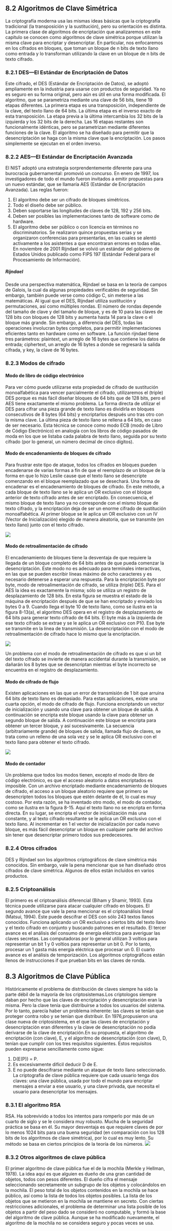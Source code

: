 ﻿## 8.2 Algoritmos de Clave Simétrica

La criptografía moderna usa las mismas ideas básicas que la criptografía tradicional (la transposición y la sustitución), pero su orientación es distinta. La primera clase de algoritmos de encriptación que analizaremos en este capítulo se conocen como algoritmos de clave simétrica porque utilizan la misma clave para encriptar y desencriptar. En particular, nos enfocaremos en los cifrados en bloques, que toman un bloque de n bits de texto llano como entrada y lo transforman utilizando la clave en un bloque de n bits de texto cifrado.

### 8.2.1 DES—El Estándar de Encriptación de Datos

Este cifrado, el DES (Estándar de Encriptación de Datos), se adoptó ampliamente en la industria para usarse con productos de seguridad. Ya no es seguro en su forma original, pero aún es útil en una forma modificada.
El algoritmo, que se parametriza mediante una clave de 56 bits, tiene 19 etapas diferentes. La primera etapa es una transposición, independiente de la clave, del texto llano de 64 bits. La última etapa es el inverso exacto de esta transposición. La etapa previa a la última intercambia los 32 bits de la izquierda y los 32 bits de la derecha. Las 16 etapas restantes son funcionalmente idénticas, pero se parametrizan mediante diferentes funciones de la clave. El algoritmo se ha diseñado para permitir que la desencriptación se haga con la misma clave que la encriptación. Los pasos simplemente se ejecutan en el orden inverso.

### 8.2.2 AES—El Estándar de Encriptación Avanzada
El NIST adoptó una estrategia sorprendentemente diferente para una burocracia gubernamental: promovió un concurso. En enero de 1997, los investigadores de todo el mundo fueron invitados a emitir propuestas para un nuevo estándar, que se llamaría AES (Estándar de Encriptación Avanzada). Las reglas fueron:
1. El algoritmo debe ser un cifrado de bloques simétricos.
2. Todo el diseño debe ser público.
3. Deben soportarse las longitudes de claves de 128, 192 y 256 bits.
4. Deben ser posibles las implementaciones tanto de software como de hardware.
5. El algoritmo debe ser público o con licencia en términos no discriminatorios.
Se realizaron quince propuestas serias y se organizaron conferencias para presentarlas, en las cuales se alentó activamente a los asistentes a que encontraran errores en todas ellas.
En noviembre de 2001 Rijndael se volvió un estándar del gobierno de Estados Unidos publicado como FIPS 197 (Estándar Federal para el Procesamiento de Información).

##### Rijndael

Desde una perspectiva matemática, Rijndael se basa en la teoría de campos de Galois, la cual da algunas propiedades verificables de seguridad. Sin embargo, también puede verse como código C, sin meterse a las matemáticas. Al igual que el DES, Rijndael utiliza sustitución y permutaciones, así como múltiples rondas. El número de rondas depende del tamaño de clave y del tamaño de bloque, y es de 10 para las claves de 128 bits con bloques de 128 bits y aumenta hasta 14 para la clave o el bloque más grande. Sin embargo, a diferencia del DES, todas las operaciones involucran bytes completos, para permitir implementaciones eficientes tanto en hardware como en software.
La función rijndael tiene tres parámetros: plaintext, un arreglo de 16 bytes que contiene los datos de entrada; ciphertext, un arreglo de 16 bytes a donde se regresará la salida cifrada, y key, la clave de 16 bytes.

### 8.2.3 Modos de cifrado
#### Modo de libro de código electrónico
Para ver cómo puede utilizarse esta propiedad de cifrado de sustitución monoalfabética para vencer parcialmente el cifrado, utilizaremos el (triple) DES porque es más fácil diseñar bloques de 64 bits que de 128 bits, pero el AES tiene exactamente el mismo problema. La forma directa de utilizar el DES para cifrar una pieza grande de texto llano es dividirla en bloques consecutivos de 8 bytes (64 bits) y encriptarlos después uno tras otro con la misma clave. La última pieza de texto llano se rellena a 64 bits, en caso de ser necesario. Esta técnica se conoce como modo ECB (modo de Libro de Código Electrónico) en analogía con los libros de código pasados de moda en los que se listaba cada palabra de texto llano, seguida por su texto cifrado (por lo general, un número decimal de cinco dígitos).

#### Modo de encadenamiento de bloques de cifrado

Para frustrar este tipo de ataque, todos los cifrados en bloques pueden encadenarse de varias formas a fin de que el reemplazo de un bloque de la forma en que lo hizo Leslie cause que el texto llano se desencripte comenzando en el bloque reemplazado que se desechará. Una forma de encadenar es el encadenamiento de bloques de cifrado. En este método, a cada bloque de texto llano se le aplica un OR exclusivo con el bloque anterior de texto cifrado antes de ser encriptado. En consecuencia, el mismo bloque de texto llano ya no corresponde con el mismo bloque de texto cifrado, y la encriptación deja de ser un enorme cifrado de sustitución monoalfabética. Al primer bloque se le aplica un OR exclusivo con un IV (Vector de Inicialización) elegido de manera aleatoria, que se transmite (en texto llano) junto con el texto cifrado.

![](https://lh5.googleusercontent.com/0eKRiTxA17jaaL35dSd8-RKt-mMRP64NxlgVG9jHKsGmtofhb3ouhHgf3jzWJhnw7End0PiYOF0vZ5OEfzHuRWe7Cp50uzaqe2g9oc8u3r0FKmlkt23kEQhr7rv6jm_TF8aeY0KMuD4nqhy9b6cLhBwIJpuZJQdCnJuyrA-OD7YBS3ygh3KnNFJx2nw_)

#### Modo de retroalimentación de cifrado

El encadenamiento de bloques tiene la desventaja de que requiere la llegada de un bloque completo de 64 bits antes de que pueda comenzar la desencriptación. Este modo no es adecuado para terminales interactivas, en las que se pueden escribir líneas máximo de ocho caracteres y es necesario detenerse a esperar una respuesta. Para la encriptación byte por byte, modo de retroalimentación de cifrado, se utiliza (triple) DES. Para el AES la idea es exactamente la misma; sólo se utiliza un registro de desplazamiento de 128 bits. En esta figura se muestra el estado de la máquina de encriptación después de que se han encriptado y enviado los bytes 0 a 9. Cuando llega el byte 10 de texto llano, como se ilustra en la figura 8-13(a), el algoritmo DES opera en el registro de desplazamiento de 64 bits para generar texto cifrado de 64 bits. El byte más a la izquierda de ese texto cifrado se extrae y se le aplica un OR exclusivo con P10. Ese byte se transmite en la línea de transmisión.
La desencriptación con el modo de retroalimentación de cifrado hace lo mismo que la encriptación.

![](https://lh5.googleusercontent.com/kURVhU1paZCDx7aU4Z8u1KuUzZvoCYIDP-TnuSODi7jVW0bBqlV3C-rrKgaGNbnAH0niESgUTTS1DYeiNOOGAdcM7-hbOl7z-G2Q8Mee6rwSeNhz50Nu_yzb6sofOl3Ccd_FUWOniV3ZuFOZKwhKiuyddE5zp4-l9XXtvOVAL9UGffuQwBeRAod5AX-u)

Un problema con el modo de retroalimentación de cifrado es que si un bit del texto cifrado se invierte de manera accidental durante la transmisión, se dañarán los 8 bytes que se desencriptan mientras el byte incorrecto se encuentra en el registro de desplazamiento.

#### Modo de cifrado de flujo

Existen aplicaciones en las que un error de transmisión de 1 bit que arruina 64 bits de texto llano es demasiado. Para estas aplicaciones, existe una cuarta opción, el modo de cifrado de flujo. Funciona encriptando un vector de inicialización y usando una clave para obtener un bloque de salida. A continuación se encripta este bloque usando la clave para obtener un segundo bloque de salida. A continuación este bloque se encripta para obtener un tercer bloque, y así sucesivamente. La secuencia (arbitrariamente grande) de bloques de salida, llamada flujo de claves, se trata como un relleno de una sola vez y se le aplica OR exclusivo con el texto llano para obtener el texto cifrado.

![](https://lh5.googleusercontent.com/ROj7rDvd95_atLD5-4eEhK2Rp2Vnm1-ly2gaTc-mwGhOtZW5x-D4YSUnqjetV81ms5U16HkLgKk716lOSznkoOlDntkivQCF60K3SuWmb_KYryWMPUD8rRou_12MgCe8jZ6FL4UDiXtDt4PBkaQJmQUHuHU2wXkiEm12lD8wcsf-3v4dvTZfZ2mqmTc0)

#### Modo de contador

Un problema que todos los modos tienen, excepto el modo de libro de código electrónico, es que el acceso aleatorio a datos encriptados es imposible.
Con un archivo encriptado mediante encadenamiento de bloques de cifrado, el acceso a un bloque aleatorio requiere que primero se desencripten todos los bloques que estén delante de él, lo cual es muy costoso. Por esta razón, se ha inventado otro modo, el modo de contador, como se ilustra en la figura 8-15. Aquí el texto llano no se encripta en forma directa. En su lugar, se encripta el vector de inicialización más una constante, y al texto cifrado resultante se le aplica un OR exclusivo con el texto llano. Al incrementar en 1 el vector de inicialización por cada nuevo bloque, es más fácil desencriptar un bloque en cualquier parte del archivo sin tener que desencriptar primero todos sus predecesores.
  
### 8.2.4 Otros cifrados
DES y Rijndael son los algoritmos criptográficos de clave simétrica más conocidos. Sin embargo, vale la pena mencionar que se han diseñado otros cifrados de clave simétrica. Algunos de ellos están incluidos en varios productos.

### 8.2.5 Criptoanálisis

El primero es el criptoanálisis diferencial (Biham y Shamir, 1993). Esta técnica puede utilizarse para atacar cualquier cifrado en bloques.
El segundo avance que vale la pena mencionar es el criptoanálisis lineal (Matsui, 1994). Éste puede descifrar el DES con sólo 243 textos llanos conocidos. Funciona aplicando un OR exclusivo a ciertos bits del texto llano y el texto cifrado en conjunto y buscando patrones en el resultado.
El tercer avance es el análisis del consumo de energía eléctrica para averiguar las claves secretas. Las computadoras por lo general utilizan 3 voltios para representar un bit 1 y 0 voltios para representar un bit 0. Por lo tanto, procesar un 1 gasta más energía eléctrica que procesar un 0.
El cuarto avance es el análisis de temporización. Los algoritmos criptográficos están llenos de instrucciones if que prueban bits en las claves de ronda.

## 8.3 Algoritmos de Clave Pública

Históricamente el problema de distribución de claves siempre ha sido la parte débil de la mayoría de los criptosistemas.Los criptologos siempre daban por hecho que las claves de encriptación y desencriptación eran la misma. Pero la clave tenía que distribuirse a todos los usuarios del sistema. Por lo tanto, parecía haber un problema inherente: las claves se tenían que proteger contra robo y se tenían que distribuir.
En 1976,propusieron una clase nueva de criptosistema, en el que las claves de encriptación y desencriptación eran diferentes y la clave de desencriptación no podía derivarse de la clave de encriptación.En su propuesta, el algoritmo de encriptación (con clave), E, y el algoritmo de desencriptación (con clave), D, tenían que cumplir con los tres requisitos siguientes. Estos requisitos pueden expresarse sencillamente como sigue:
1. D(E(P)) = P. 
2. Es excesivamente difícil deducir D de E. 
3. E no puede descifrarse mediante un ataque de texto llano seleccionado.
La criptografía de clave pública requiere que cada usuario tenga dos claves: una clave pública, usada por todo el mundo para encriptar mensajes a enviar a ese usuario, y una clave privada, que necesita el usuario para desencriptar los mensajes.

### 8.3.1 El algoritmo RSA

RSA. Ha sobrevivido a todos los intentos para romperlo por más de un cuarto de siglo y se le considera muy robusto. Mucha de la seguridad práctica se basa en él. Su mayor desventaja es que requiere claves de por lo menos 1024 bits para una buena seguridad (en comparación con los 128 bits de los algoritmos de clave simétrica), por lo cual es muy lento.
Su método se basa en ciertos principios de la teoría de los números.
![](https://lh6.googleusercontent.com/i1aPXCq7hR_zlpyyZsZk7mT2NzbkU0hm6_-jNEE2SYSfQ5k2VIrq0VAvnmYU6fkqETZp_VuM6P6ud91dU5Sh02LQmfPykdIb2qDSr7US-Rq6P7fuGy1ULqDLR46nC87s2pw1FyjoqY2fCF4AYI2YJP0DsRMDRDpLU9Or0FZxNjQahpYHb_DUv1O2iqEQBg)

  

### 8.3.2 Otros algoritmos de clave pública

El primer algoritmo de clave pública fue el de la mochila (Merkle y Hellman, 1978). La idea aquí es que alguien es dueño de una gran cantidad de objetos, todos con pesos diferentes. El dueño cifra el mensaje seleccionando secretamente un subgrupo de los objetos y colocándolos en la mochila. El peso total de los objetos contenidos en la mochila se hace público, así como la lista de todos los objetos posibles. La lista de los objetos que se metieron en la mochila se mantiene en secreto. Con ciertas restricciones adicionales, el problema de determinar una lista posible de los objetos a partir del peso dado se consideró no computable, y formó la base del algoritmo de clave pública.
Aunque se ha modificado nuevamente, el algoritmo de la mochila no se considera seguro y pocas veces se usa.
